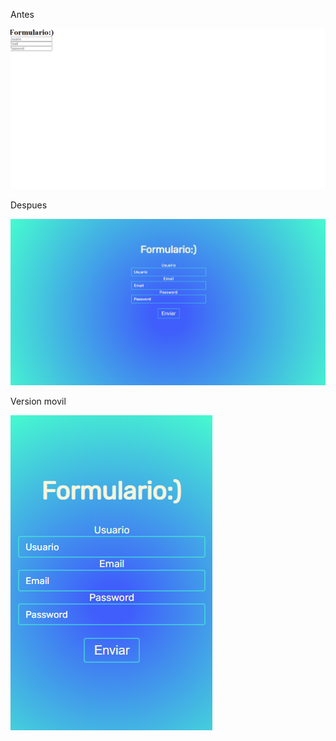 <p>Antes</p>

<img src="Antes.png"/>

<p>Despues</p>

<img src="Despues.png"/>


<p>Version movil</p>

<img src="Movil.png"/>
